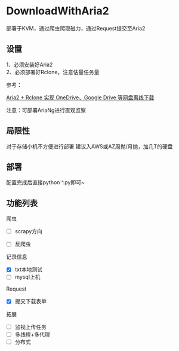# DownloadWithAria2

部署于KVM，通过爬虫爬取磁力，通过Request提交至Aria2

## 设置

1、必须安装好Aria2<br/>
2、必须部署好Rclone，注意估量任务量

参考：

[Aria2 + Rclone 实现 OneDrive、Google Drive 等网盘离线下载](https://p3terx.com/archives/offline-download-of-onedrive-gdrive.html)

注意：可部署AriaNg进行直观监察

## 局限性
对于存储小机不方便进行部署
建议入AWS或AZ周抛/月抛，加几T的硬盘

## 部署

配置完成后直接python ^.py即可~

## 功能列表

爬虫

- [ ] 	scrapy方向

- [ ] 	反爬虫


记录信息

- [x] 	txt本地测试
- [ ] 	mysql上机

Request

- [x] 提交下载表单


拓展

- [ ] 	监视上传任务
- [ ] 	多线程+多代理
- [ ] 	分布式
